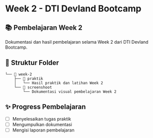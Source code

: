 # Week 2 - DTI Devland Bootcamp

## 📚 Pembelajaran Week 2

Dokumentasi dan hasil pembelajaran selama Week 2 dari DTI Devland Bootcamp.

## 📂 Struktur Folder

```
└── 📂 week-2
    ├── 📂 praktik
    │   └── Hasil praktik dan latihan Week 2
    └── 📂 screenshoot
        └── Dokumentasi visual pembelajaran Week 2
```

## ✨ Progress Pembelajaran

- [ ] Menyelesaikan tugas praktik
- [ ] Mengumpulkan dokumentasi
- [ ] Mengisi laporan pembelajaran
